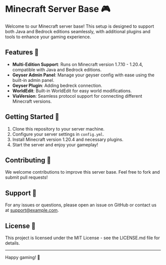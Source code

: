 # Minecraft Server Base 🎮

Welcome to our Minecraft server base! This setup is designed to support both Java and Bedrock editions seamlessly, with additional plugins and tools to enhance your gaming experience.

## Features 🚀

- **Multi-Edition Support**: Runs on Minecraft version 1.7.10 - 1.20.4, compatible with Java and Bedrock editions.
- **Geyser Admin Panel**: Manage your geyser config with ease using the built-in admin panel.
- **Geyser Plugin**: Adding bedreck connection.
- **WorldEdit**: Built-in WorldEdit for easy world modifications.
- **ViaVersion**: Seamless protocol support for connecting different Minecraft versions.

## Getting Started 🌟

1. Clone this repository to your server machine.
2. Configure your server settings in `config.yml`.
3. Install Minecraft version 1.20.4 and necessary plugins.
4. Start the server and enjoy your gameplay!


## Contributing 🤝

We welcome contributions to improve this server base. Feel free to fork and submit pull requests!

## Support 📧

For any issues or questions, please open an issue on GitHub or contact us at [support@example.com](mailto:support@example.com).

## License 📜

This project is licensed under the MIT License - see the LICENSE.md file for details.

---

Happy gaming! 🎉
